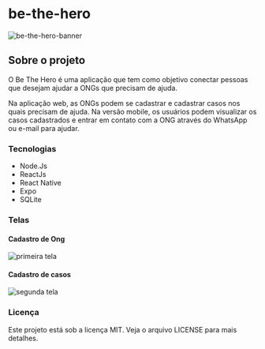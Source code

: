 # be-the-hero
![be-the-hero-banner](https://user-images.githubusercontent.com/46754034/190867023-e872aa3d-8fa3-4535-8dd0-4f0b9750c930.png)
<h2>Sobre o projeto </h2>
<p>
O Be The Hero é uma aplicação que tem como objetivo conectar pessoas que desejam ajudar a ONGs que precisam de ajuda.
</p>
<p>
Na aplicação web, as ONGs podem se cadastrar e cadastrar casos nos quais precisam de ajuda. Na versão mobile, os usuários podem visualizar os casos cadastrados e entrar em contato com a ONG através do WhatsApp ou e-mail para ajudar.
 </p>
 
 <h3>Tecnologias</h3>
 <ul>
  <li>Node.Js</li>
  <li>ReactJs</li>
  <li>React Native</li>
  <li>Expo</li>
  <li>SQLite</li>
</ul>
<h3>Telas</h3>
<h4>Cadastro de Ong</h4>
<img src='https://github.com/Gabriel-Vict0r/be-the-hero/assets/46754034/60d07c53-d57e-4c5a-8d7e-7df4c587035d' alt = 'primeira tela' />
<h4>Cadastro de casos</h4>
<img src='https://github.com/Gabriel-Vict0r/be-the-hero/assets/46754034/257c9d48-cd68-497c-b7ac-8e51e94e8f7b' alt='segunda tela' />
<h3>Licença</h3>
<p>Este projeto está sob a licença MIT. Veja o arquivo LICENSE para mais detalhes. </p>

